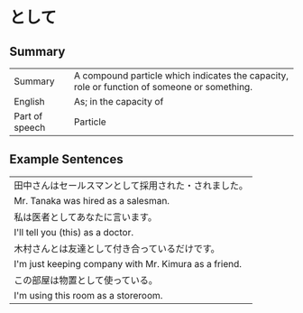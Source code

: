 # として

## Summary

<table><tr>   <td>Summary</td>   <td>A compound particle which indicates the capacity, role or function of someone or something.</td></tr><tr>   <td>English</td>   <td>As; in the capacity of</td></tr><tr>   <td>Part of speech</td>   <td>Particle</td></tr></table>

## Example Sentences

<table><tr><td>田中さんはセールスマンとして採用された・されました。</td></tr><tr><td>Mr. Tanaka was hired as a salesman.</td></tr><tr><td>私は医者としてあなたに言います。</td></tr><tr><td>I'll tell you (this) as a doctor.</td></tr><tr><td>木村さんとは友達として付き合っているだけです。</td></tr><tr><td>I'm just keeping company with Mr. Kimura as a friend.</td></tr><tr><td>この部屋は物置として使っている。</td></tr><tr><td>I'm using this room as a storeroom.</td></tr></table>


